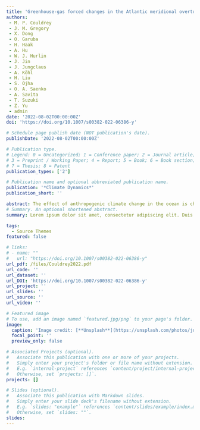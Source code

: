 ```yaml
---
title: 'Greenhouse-gas forced changes in the Atlantic meridional overturning circulation and related worldwide sea-level change'
authors:
 - M. P. Couldrey
 - J. M. Gregory
 - X. Dong
 - O. Garuba
 - H. Haak
 - A. Hu
 - W. J. Hurlin
 - J. Jin
 - J. Jungclaus
 - A. Köhl
 - H. Liu
 - S. Ojha
 - O. A. Saenko
 - A. Savita
 - T. Suzuki
 - Z. Yu
 - admin
date: '2022-08-02T00:00:00Z'
doi: 'https://doi.org/10.1007/s00382-022-06386-y'

# Schedule page publish date (NOT publication's date).
publishDate: '2022-08-02T00:00:00Z'

# Publication type.
# Legend: 0 = Uncategorized; 1 = Conference paper; 2 = Journal article;
# 3 = Preprint / Working Paper; 4 = Report; 5 = Book; 6 = Book section;
# 7 = Thesis; 8 = Patent
publication_types: ['2']

# Publication name and optional abbreviated publication name.
publication: '*Climate Dynamics*'
publication_short: ''

abstract: The effect of anthropogenic climate change in the ocean is challenging to project because atmosphere-ocean general circulation models (AOGCMs) respond differently to forcing. This study focuses on changes in the Atlantic Meridional Overturning Circulation (AMOC), ocean heat content ($$\Delta$$OHC), and the spatial pattern of ocean dynamic sea level ($$\Delta \zeta$$). We analyse experiments following the FAFMIP protocol, in which AOGCMs are forced at the ocean surface with standardised heat, freshwater and momentum flux perturbations, typical of those produced by doubling $$\hbox {CO}_{{2}}$$. Using two new heat-flux-forced experiments, we find that the AMOC weakening is mainly caused by and linearly related to the North Atlantic heat flux perturbation, and further weakened by a positive coupled heat flux feedback. The quantitative relationships are model-dependent, but few models show significant AMOC change due to freshwater or momentum forcing, or to heat flux forcing outside the North Atlantic. AMOC decline causes warming at the South Atlantic-Southern Ocean interface. It does not strongly affect the global-mean vertical distribution of $$\Delta$$OHC, which is dominated by the Southern Ocean. AMOC decline strongly affects $$\Delta \zeta$$in the North Atlantic, with smaller effects in the Southern Ocean and North Pacific. The ensemble-mean $$\Delta \zeta$$and $$\Delta$$OHC patterns are mostly attributable to the heat added by the flux perturbation, with smaller effects from ocean heat and salinity redistribution. The ensemble spread, on the other hand, is largely due to redistribution, with pronounced disagreement among the AOGCMs.
# Summary. An optional shortened abstract.
summary: Lorem ipsum dolor sit amet, consectetur adipiscing elit. Duis posuere tellus ac convallis placerat. Proin tincidunt magna sed ex sollicitudin condimentum.

tags:
  - Source Themes
featured: false

# links:
# - name: ""
#   url: "https://doi.org/10.1007/s00382-022-06386-y"
url_pdf: /files/Couldrey2022.pdf
url_code: ''
url_dataset: ''
url_DOI: 'https://doi.org/10.1007/s00382-022-06386-y'
url_project: ''
url_slides: ''
url_source: ''
url_video: ''

# Featured image
# To use, add an image named `featured.jpg/png` to your page's folder.
image:
  caption: 'Image credit: [**Unsplash**](https://unsplash.com/photos/jdD8gXaTZsc)'
  focal_point: ''
  preview_only: false

# Associated Projects (optional).
#   Associate this publication with one or more of your projects.
#   Simply enter your project's folder or file name without extension.
#   E.g. `internal-project` references `content/project/internal-project/index.md`.
#   Otherwise, set `projects: []`.
projects: []

# Slides (optional).
#   Associate this publication with Markdown slides.
#   Simply enter your slide deck's filename without extension.
#   E.g. `slides: "example"` references `content/slides/example/index.md`.
#   Otherwise, set `slides: ""`.
slides:
---
```


